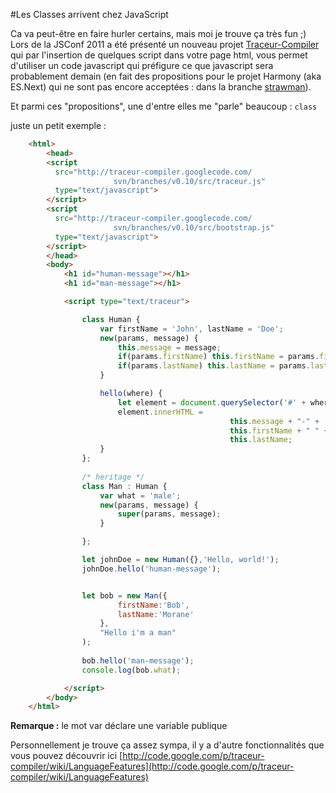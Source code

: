 #Les Classes arrivent chez JavaScript

Ca va peut-être en faire hurler certains, mais moi je trouve ça très fun ;)
Lors de la JSConf 2011 a été présenté un nouveau projet [Traceur-Compiler](http://code.google.com/p/traceur-compiler/) qui par l'insertion de quelques script dans votre page html, vous permet d'utiliser un code javascript qui préfigure ce que javascript sera probablement demain (en fait des propositions pour le projet Harmony (aka ES.Next) qui ne sont pas encore acceptées : dans la branche [strawman](http://wiki.ecmascript.org/doku.php?id=strawman:strawman)).

Et parmi ces "propositions", une d'entre elles me "parle" beaucoup : `class`

juste un petit exemple :

~~~html
	<html>
		<head>
		<script 
		  src="http://traceur-compiler.googlecode.com/
                       svn/branches/v0.10/src/traceur.js" 
		  type="text/javascript">
		</script>
		<script 
		  src="http://traceur-compiler.googlecode.com/
                       svn/branches/v0.10/src/bootstrap.js" 
		  type="text/javascript">
		</script>		
		</head>
		<body>
			<h1 id="human-message"></h1>
	        <h1 id="man-message"></h1>

			<script type="text/traceur">

				class Human {
	                var firstName = 'John', lastName = 'Doe';
					new(params, message) {
						this.message = message;
	                    if(params.firstName) this.firstName = params.firstName;
	                    if(params.lastName) this.lastName = params.lastName;
					}

					hello(where) {
						let element = document.querySelector('#' + where);
						element.innerHTML = 
                                                 this.message + "-" + 
                                                 this.firstName + " " + 
                                                 this.lastName;
					}
				};
				
				/* heritage */
	            class Man : Human {
	                var what = 'male';
	                new(params, message) {
	                    super(params, message);
	                }

	            };

				let johnDoe = new Human({},'Hello, world!');
				johnDoe.hello('human-message');


	            let bob = new Man({
	                    firstName:'Bob',
	                    lastName:'Morane'
	                },
	                "Hello i'm a man"
	            );
            
	            bob.hello('man-message');
	            console.log(bob.what);

			</script>
		</body>
	</html>
~~~

**Remarque :** le mot var déclare une variable publique

Personnellement je trouve ça assez sympa, il y a d'autre fonctionnalités que vous pouvez découvrir ici [http://code.google.com/p/traceur-compiler/wiki/LanguageFeatures](http://code.google.com/p/traceur-compiler/wiki/LanguageFeatures)

